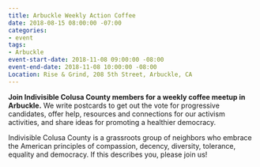 ```yaml
---
title: Arbuckle Weekly Action Coffee
date: 2018-08-15 08:00:00 -07:00
categories:
- event
tags:
- Arbuckle
event-start-date: 2018-11-08 09:00:00 -08:00
event-end-date: 2018-11-08 10:00:00 -08:00
Location: Rise & Grind, 208 5th Street, Arbuckle, CA
---
```


**Join Indivisible Colusa County members for a weekly coffee meetup in Arbuckle.** We write postcards to get out the vote for progressive candidates, offer help, resources and connections for our activism activities, and share ideas for promoting a healthier democracy.

Indivisible Colusa County is a grassroots group of neighbors who embrace the American principles of compassion, decency, diversity, tolerance, equality and democracy. If this describes you, please join us!